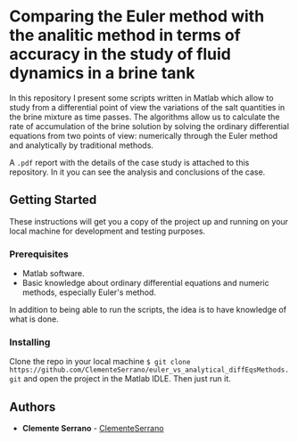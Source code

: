 # Comparing the Euler method with the analitic method in terms of accuracy in the study of fluid dynamics in a brine tank

In this repository I present some scripts written in Matlab which allow to study from a differential point of view the variations of the salt quantities in the brine mixture as time passes. The algorithms allow us to calculate the rate of accumulation of the brine solution by solving the ordinary differential equations from two points of view: numerically through the Euler method and analytically by traditional methods.

A ```.pdf``` report with the details of the case study is attached to this repository. In it you can see the analysis and conclusions of the case.

## Getting Started

These instructions will get you a copy of the project up and running on your local machine for development and testing purposes.

### Prerequisites

* Matlab software.
* Basic knowledge about ordinary differential equations and numeric methods, especially Euler's method.

In addition to being able to run the scripts, the idea is to have knowledge of what is done.

### Installing

Clone the repo in your local machine ```$ git clone https://github.com/ClementeSerrano/euler_vs_analytical_diffEqsMethods.git``` and open the project in the Matlab IDLE. Then just run it.

## Authors

* **Clemente Serrano** - [ClementeSerrano](https://github.com/ClementeSerrano)
